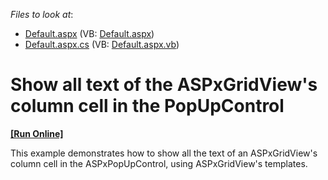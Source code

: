 <!-- default file list -->
*Files to look at*:

* [Default.aspx](./CS/WebSite/Default.aspx) (VB: [Default.aspx](./VB/WebSite/Default.aspx))
* [Default.aspx.cs](./CS/WebSite/Default.aspx.cs) (VB: [Default.aspx.vb](./VB/WebSite/Default.aspx.vb))
<!-- default file list end -->
# Show all text of the ASPxGridView's column cell in the PopUpControl
<!-- run online -->
**[[Run Online]](https://codecentral.devexpress.com/e1410/)**
<!-- run online end -->


<p>This example demonstrates how to show all the text of an ASPxGridView's column cell in the ASPxPopUpControl, using ASPxGridView's templates.</p>

<br/>


